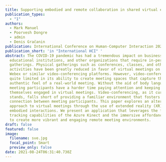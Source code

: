 ```yaml
---
title: Supporting embodied and remote collaboration in shared virtual environments
publication_types:
  - "1"
authors:
  - Mark Manuel
  - Poorvesh Dongre
  - admin
  - Denis Gračanin
publication: International Conference on Human-Computer Interaction 2021
publication_short: 'in "International HCI" '
abstract: The COVID-19 pandemic has had a tremendous impact on businesses,
  educational institutions, and other organizations that require in-person
  gatherings. Physical gatherings such as conferences, classes, and other social
  activities have been greatly reduced in favor of virtual meetings on Zoom,
  Webex or similar video-conferencing platforms. However, video-conferencing is
  quite limited in its ability to create meeting spaces that capture the
  authentic feel of a real-world meeting. Without the aid of body language cues,
  meeting participants have a harder time paying attention and keeping
  themselves engaged in virtual meetings. Video-conferencing, as it currently
  stands, falls short of providing a familiar environment that fosters personal
  connection between meeting participants. This paper explores an alternative
  approach to virtual meetings through the use of extended reality (XR) and
  embodied interactions. We present an application that leverages the full-body
  tracking capabilities of the Azure Kinect and the immersive affordances of XR
  to create more vibrant and engaging remote meeting environments.
draft: false
featured: false
image:
  filename: sve.jpg
  focal_point: Smart
  preview_only: false
date: 2021-08-24T06:31:40.730Z
---
```

